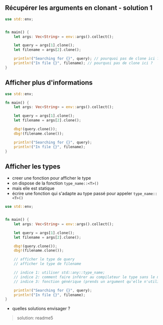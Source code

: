 ## Récupérer les arguments en clonant - solution 1

```rust
use std::env;


fn main() {
    let args: Vec<String> = env::args().collect();

    let query = args[1].clone();
    let filename = args[2].clone();

    println!("Searching for {}", query); // pourquoi pas de clone ici ?
    println!("In file {}", filename); // pourquoi pas de clone ici ?
}
```

## Afficher plus d'informations

```rust
use std::env;

fn main() {
    let args: Vec<String> = env::args().collect();

    let query = args[1].clone();
    let filename = args[2].clone();

    dbg!(query.clone());
    dbg!(filename.clone());

    println!("Searching for {}", query);
    println!("In file {}", filename);
}
```

## Afficher les types

- creer une fonction pour afficher le type
- on dispose de la fonction `type_name::<T>()`
- mais elle est statique
- écrire une fonction qui s'adapte au type passé pour appeler  `type_name::<T>()`

```rust
use std::env;


fn main() {
    let args: Vec<String> = env::args().collect();

    let query = args[1].clone();
    let filename = args[2].clone();

    dbg!(query.clone());
    dbg!(filename.clone());

    // afficher le type de query
    // afficher le type de filename

    // indice 1: utiliser std::any::type_name;
    // indice 2: comment faire inférer au compilateur le type sans le mettre en dur
    // indice 3: fonction générique (prends un argument qu'elle n'utilise pas)

    println!("Searching for {}", query);
    println!("In file {}", filename);
}
```

- quelles solutions envisager ?

> solution: readme5